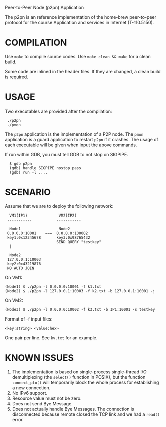 Peer-to-Peer Node (p2pn) Application

The p2pn is an reference implementation of the home-brew peer-to-peer protocol
for the course Application and services in Internet (T-110.5150).

COMPILATION
==================================
Use `make` to compile source codes.
Use `make clean && make` for a clean build.

Some code are inlined in the header files.
If they are changed, a clean build is required.


USAGE
==================================
Two executables are provided after the compilation:

```
 ./p2pn
 ./pmon
```

The `p2pn` application is the implementation of a P2P node.
The `pmon` application is a guard application to restart `p2pn` if it crashes.
The usage of each executable will be given when input the above commands.

If run within GDB, you must tell GDB to not stop on SIGPIPE.

```
  $ gdb p2pn
  (gdb) handle SIGPIPE nostop pass
  (gdb) run -l ....
```

SCENARIO
==================================
Assume that we are to deploy the following network:

```
  VM1(IP1)              VM2(IP2)
 -----------           -----------

  Node1                 Node2
 0.0.0.0:10001    ===  0.0.0.0:100002
 key1:0x12345678       key3:0x98765432
                       SEND QUERY "testkey"
  |

  Node2
 127.0.0.1:10003
 key2:0x43219876
 NO AUTO JOIN
```

On VM1:
```
(Node1) $ ./p2pn -l 0.0.0.0:10001 -f k1.txt
(Node2) $ ./p2pn -l 127.0.0.1:10003 -f k2.txt -b 127.0.0.1:10001 -j
```

On VM2:
```
(Node3) $ ./p2pn -l 0.0.0.0:10002 -f k3.txt -b IP1:10001 -s testkey
```

Format of -f input files:

```
<key:string> <value:hex>
```

One pair per line. See `kv.txt` for an example.


KNOWN ISSUES
==================================

1. The implementation is based on single-process single-thread I/O
demultiplexing (the `select()` function in POSIX), but the function
`connect_pto()` will temporarily block the whole process for establishing
a new connection.
2. No IPv6 support.
3. Resource value must not be zero.
3. Does not send Bye Message.
5. Does not actually handle Bye Messages. The connection is disconnected because remote closed the TCP link and we had a `read()` error.

